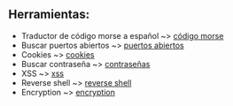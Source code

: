 ## Herramientas:


* Traductor de código morse a español ~> [código morse](from_morse_to_spanish)
* Buscar puertos abiertos ~> [puertos abiertos](search_open_ports)
* Cookies ~> [cookies](cookies)
* Buscar contraseña ~> [contraseñas](search_password)
* XSS ~> [xss](XSS) 
* Reverse shell ~> [reverse shell](reverse-shell)
* Encryption ~> [encryption](encryption)
